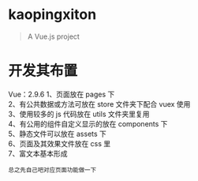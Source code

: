 # kaopingxiton

> A Vue.js project

# 开发其布置

Vue：2.9.6
1、页面放在 pages 下<br>
2、有公共数据或方法可放在 store 文件夹下配合 vuex 使用<br>
3、使用较多的 js 代码放在 utils 文件夹里复用<br>
4、有公用的组件自定义显示的放在 components 下<br>
5、静态文件可以放在 assets 下<br>
6、页面及其效果文件放在 css 里<br>
7、富文本基本形成

    总之先自己吧对应页面功能做一下

<!-- 遗留问题
     1、把边下拉框铺满
     2、把dialog位置调整
     3、设置table高度自适应-
     4、上传图片下载功能，富文本编辑，->

## Build Setup

```bash
# install dependencies
npm install

# serve with hot reload at localhost:8080
npm run dev

# build for production with minification
npm run build

# build for production and view the bundle analyzer report
npm run build --report
```

For a detailed explanation on how things work, check out the [guide](http://vuejs-templates.github.io/webpack/) and [docs for vue-loader](http://vuejs.github.io/vue-loader).

王晓伟
